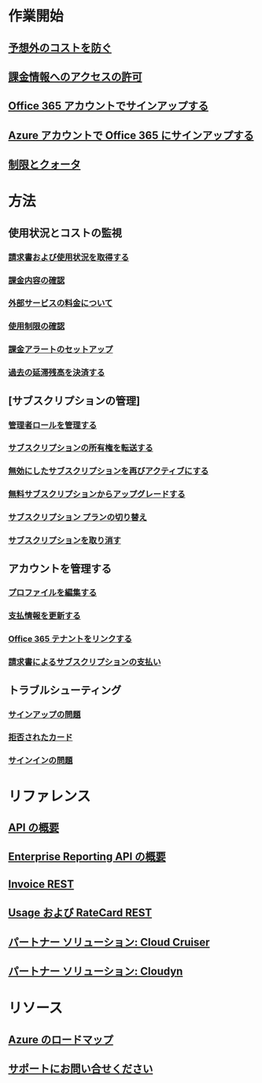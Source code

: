 # 作業開始
## [予想外のコストを防ぐ](billing-getting-started.md)
## [課金情報へのアクセスの許可](billing-manage-access.md)
## [Office 365 アカウントでサインアップする](billing-use-existing-office-365-account-azure-subscription.md)
## [Azure アカウントで Office 365 にサインアップする](billing-use-existing-azure-account-for-office-365-subscription.md)
## [制限とクォータ](../azure-subscription-service-limits.md?toc=/azure/billing/TOC.json)

# 方法
## 使用状況とコストの監視
### [請求書および使用状況を取得する](billing-download-azure-invoice-daily-usage-date.md)
### [課金内容の確認](billing-understand-your-bill.md)
### [外部サービスの料金について](billing-understand-your-azure-marketplace-charges.md)
### [使用制限の確認](billing-spending-limit.md)
### [課金アラートのセットアップ](billing-set-up-alerts.md)
### [過去の延滞残高を決済する](billing-azure-subscription-past-due-balance.md)

## [サブスクリプションの管理]
### [管理者ロールを管理する](billing-add-change-azure-subscription-administrator.md)
### [サブスクリプションの所有権を転送する](billing-subscription-transfer.md)
### [無効にしたサブスクリプションを再びアクティブにする](billing-subscription-become-disable.md)
### [無料サブスクリプションからアップグレードする](billing-upgrade-azure-subscription.md)
### [サブスクリプション プランの切り替え](billing-how-to-switch-azure-offer.md)
### [サブスクリプションを取り消す](billing-how-to-cancel-azure-subscription.md)
## アカウントを管理する
### [プロファイルを編集する](billing-how-to-change-azure-account-profile.md)
### [支払情報を更新する](billing-how-to-change-credit-card.md)
### [Office 365 テナントをリンクする](billing-add-office-365-tenant-to-azure-subscription.md)
### [請求書によるサブスクリプションの支払い](billing-how-to-pay-by-invoice.md)
## トラブルシューティング
### [サインアップの問題](billing-troubleshoot-azure-sign-up-issues.md)
### [拒否されたカード](billing-credit-card-fails-during-azure-sign-up.md)
### [サインインの問題](billing-cannot-login-subscription.md)

# リファレンス
## [API の概要](billing-usage-rate-card-overview.md)
## [Enterprise Reporting API の概要](billing-enterprise-api.md)
## [Invoice REST](/rest/api/billing)
## [Usage および RateCard REST](https://msdn.microsoft.com/library/azure/1ea5b323-54bb-423d-916f-190de96c6a3c)
## [パートナー ソリューション: Cloud Cruiser](billing-usage-rate-card-partner-solution-cloudcruiser.md)
## [パートナー ソリューション: Cloudyn](billing-usage-rate-card-partner-solution-cloudyn.md)

# リソース
## [Azure のロードマップ](https://azure.microsoft.com/roadmap/)
## [サポートにお問い合せください](../azure-supportability/how-to-create-azure-support-request.md)
